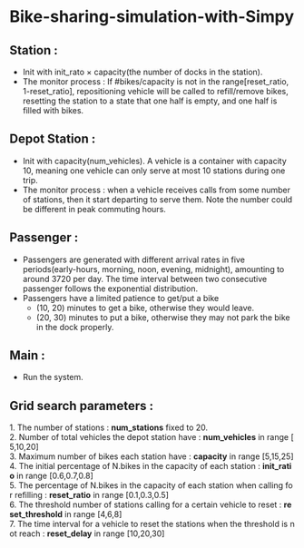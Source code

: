 # Bike-sharing-simulation-with-Simpy

## Station :

* Init with init_rato × capacity(the number of docks in the station). 
* The monitor process : If #bikes/capacity is not in the range[reset_ratio, 1-reset_ratio], repositioning vehicle will be called to refill/remove bikes, resetting the station to a state that one half is empty, and one half is filled with bikes.

## Depot Station :
* Init with capacity(num_vehicles). A vehicle is a container with capacity 10, meaning one vehicle can only serve at most 10 stations during one trip.
* The monitor process : when a vehicle receives calls from some number of stations,  then it start departing to serve them. Note the number could be different in peak commuting hours.

## Passenger :
* Passengers are generated with different arrival rates in five periods(early-hours, morning, noon, evening, midnight), amounting to around 3720 per day. The time interval between two consecutive passenger follows the exponential distribution.
* Passengers have a limited patience to get/put a bike
  * (10, 20) minutes to get a bike, otherwise they would leave.
  * (20, 30) minutes to put a bike, otherwise they may not park the bike in the dock properly.

## Main :
* Run the system.

## Grid search parameters :
1. The number of stations : **num_stations** fixed to 20.
2. Number of total vehicles the depot station have : **num_vehicles** in range [5,10,20]
3. Maximum number of bikes each station have : **capacity** in range [5,15,25]
4. The initial percentage of N.bikes in the capacity of each station : **init_ratio** in range [0.6,0.7,0.8]
5. The percentage of N.bikes in the capacity of each station when calling for refilling : **reset_ratio** in range [0.1,0.3,0.5]
6. The threshold number of stations calling for a certain vehicle to reset : **reset_threshold** in range [4,6,8]
7. The time interval for a vehicle to reset the stations when the threshold is not reach : **reset_delay** in range [10,20,30]
